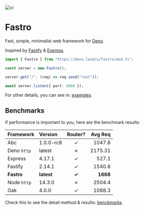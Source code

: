 ![ci](https://github.com/fastrojs/fastro-server/workflows/ci/badge.svg)
# Fastro
Fast, simple, minimalist web framework for [Deno](https://deno.land/). 

Inspired by [Fastify](https://www.fastify.io/) & [Express](https://expressjs.com/).

```ts
import { Fastro } from "https://deno.land/x/fastro/mod.ts";

const server = new Fastro();

server.get("/", (req) => req.send("root"));

await server.listen({ port: 8000 });

```

For other details, you can see in: [examples](https://github.com/fastrojs/fastro-server/tree/master/examples).

## Benchmarks
If performance is important to you, here are the benchmark results:

| Framework | Version | Router? | Avg Req |
| :-- | :-- | :--: | --: |
| Abc | 1.0.0-rc8 | &#10003; | 1047.8 |
| Deno `http` | latest | &#10007; | 2175.31 |
| Express | 4.17.1 | &#10003; | 527.1 |
| Fastify | 2.14.1 | &#10003; | 1540.8 |
| **Fastro** | **latest** | **&#10003;** | **1668**  |
| Node `http` | 14.3.0 | &#10007; | 2504.4 |
| Oak | 4.0.0 | &#10003; | 1088.3 |

Check this to see the detail method & results: [benckmarks](https://github.com/fastrojs/fastro-server/tree/master/benchmarks)

